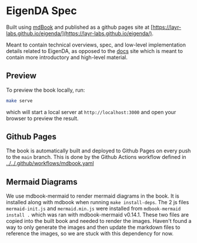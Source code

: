 # EigenDA Spec

Built using [mdBook](https://rust-lang.github.io/mdBook/index.html) and published as a github pages site at [https://layr-labs.github.io/eigenda/](https://layr-labs.github.io/eigenda/).

Meant to contain technical overviews, spec, and low-level implementation details related to EigenDA, as opposed to the [docs](https://docs.eigenda.xyz/) site which is meant to contain more introductory and high-level material.

## Preview

To preview the book locally, run:

```bash
make serve
```

which will start a local server at `http://localhost:3000` and open your browser to preview the result.

## Github Pages

The book is automatically built and deployed to Github Pages on every push to the `main` branch.
This is done by the Github Actions workflow defined in [../../.github/workflows/mdbook.yaml](../../.github/workflows/mdbook.yaml)

## Mermaid Diagrams

We use mdbook-mermaid to render mermaid diagrams in the book. It is installed along with mdbook when running `make install-deps`. The 2 js files `mermaid-init.js` and `mermaid.min.js` were installed from `mdbook-mermaid install .` which was ran with mdbook-mermaid v0.14.1. These two files are copied into the built book and needed to render the images. Haven't found a way to only generate the images and then update the markdown files to reference the images, so we are stuck with this dependency for now.